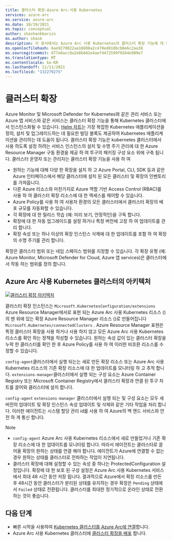 ```yaml
---
title: 클러스터 확장-Azure Arc-사용 Kubernetes
services: azure-arc
ms.service: azure-arc
ms.date: 10/19/2021
ms.topic: conceptual
author: shashankbarsin
ms.author: shasb
description: 이 문서에서는 Azure Arc 사용 Kubernetes의 클러스터 확장 기능에 대 한 개념적 개요를 제공 합니다.
ms.openlocfilehash: 6ae9270822ae16608a2c470ed818bcb8e6c2aa38
ms.sourcegitcommit: 677e8acc9a2e8b842e4aef4472599f9264e989e7
ms.translationtype: MT
ms.contentlocale: ko-KR
ms.lasthandoff: 11/11/2021
ms.locfileid: "132279275"
---
```

# <a name="cluster-extensions"></a>클러스터 확장

Azure Monitor 및 Microsoft Defender for Kubernetes와 같은 관리 서비스 또는 Azure 앱 서비스와 같은 서비스는 클러스터 확장 기능을 통해 Kubernetes 클러스터에서 인스턴스화될 수 있습니다. [Helm 차트](https://helm.sh/)는 가장 복잡한 Kubernetes 애플리케이션을 정의, 설치 및 업그레이드하는 데 필요한 빌딩 블록도 제공하여 Kubernetes 애플리케이션을 관리하는 데 도움이 됩니다. 클러스터 확장 기능은 kubernetes 클러스터에서 사용 하도록 설정 하려는 서비스 인스턴스의 설치 및 수명 주기 관리에 대 한 Azure Resource Manager 구동 환경을 제공 하 여 투구의 패키징 구성 요소 위에 구축 됩니다. 클러스터 운영자 또는 관리자는 클러스터 확장 기능을 사용 하 여 

- 원하는 기능에 대해 다양 한 확장을 설치 하 고 Azure Portal, CLI, SDK 등과 같은 Azure 인터페이스에서 해당 클러스터에 설치 된 모든 클러스터 및 확장의 인벤토리를 가져옵니다. 
- 다른 Azure 리소스와 마찬가지로 Azure 역할 기반 Access Control (RBAC)를 사용 하 여 클러스터 확장 리소스에 대 한 액세스를 제어할 수 있습니다.
- Azure Policy를 사용 하 여 사용자 환경의 모든 클러스터에서 클러스터 확장의 배포 규모를 자동화할 수 있습니다. 
- 각 확장에 대 한 릴리스 학습 (예: 미리 보기, 안정적인)을 구독 합니다.
- 확장에 대 한 자동 업그레이드를 설정 하거나 특정 버전에 고정 하 여 업데이트를 관리 합니다.
- 확장 속성 또는 하나 이상의 확장 인스턴스 삭제에 대 한 업데이트를 포함 하 여 확장의 수명 주기를 관리 합니다.

확장은 클러스터 범위 또는 네임 스페이스 범위를 지정할 수 있습니다. 각 확장 유형 (예: Azure Monitor, Microsoft Defender for Cloud, Azure 앱 services)은 클러스터에서 작동 하는 범위를 정의 합니다. 

## <a name="architecture-for-azure-arc-enabled-kubernetes-clusters"></a>Azure Arc 사용 Kubernetes 클러스터의 아키텍처

[ ![클러스터 확장 아키텍처](./media/conceptual-extensions.png) ](./media/conceptual-extensions.png#lightbox)

클러스터 확장 인스턴스는 `Microsoft.KubernetesConfiguration/extensions` Azure Resource Manager에서로 표현 되는 Azure Arc 사용 Kubernetes 리소스 ()의 맨 위에 있는 확장 Azure Resource Manager 리소스 ()로 만들어집니다 `Microsoft.Kubernetes/connectedClusters` . Azure Resource Manager 표현은 특정 클러스터 확장을 사용 하거나 사용 하지 않고 모든 Azure Arc 사용 Kubernetes 리소스를 확인 하는 정책을 작성할 수 있습니다. 원하는 속성 값이 있는 클러스터 확장을 누락 한 클러스터를 확인 한 후 Azure Policy를 사용 하 여 이러한 비호환 리소스를 수정할 수 있습니다.

`config-agent`클러스터에서 실행 되는는 새로 만든 확장 리소스 또는 Azure Arc 사용 Kubernetes 리소스의 기존 확장 리소스에 대 한 업데이트를 모니터링 하 고 추적 합니다. `extensions-manager`클러스터에서 실행 되는 구성 요소는 Azure Container Registry 또는 Microsoft Container Registry에서 클러스터 확장과 연결 된 투구 차트를 끌어와 클러스터에 설치 합니다. 

`config-agent` `extensions-manager` 클러스터에서 실행 되는 및 구성 요소는 모두 새 버전의 업데이트 및 확장 인스턴스 속성 업데이트 및 삭제와 같은 기타 작업을 처리 합니다. 이러한 에이전트는 시스템 할당 관리 id를 사용 하 여 Azure의 백 엔드 서비스와 안전 하 게 통신 합니다. 

> [!NOTE]
> * `config-agent` Azure Arc 사용 Kubernetes 리소스에서 새로 만들었거나 기존 확장 리소스에 대 한 업데이트를 모니터링 합니다. 따라서 에이전트는 클러스터로 끌어올 확장의 원하는 상태를 연결 해야 합니다. 에이전트가 Azure에 연결할 수 없는 경우 원하는 상태를 클러스터로 전파하는 작업이 지연됩니다.
> * 클러스터 확장에 대해 설정할 수 있는 속성 중 하나는 ProtectedConfiguration 설정입니다. 확장에 대 한 보호 된 구성 설정은 Azure Arc 사용 Kubernetes 서비스에서 최대 48 시간 동안 저장 됩니다. 결과적으로 Azure에서 확장 리소스를 만든 후 48시간 동안 클러스터가 분리된 상태를 유지하는 경우 확장은 `Pending` 상태에서 `Failed` 상태로 전환됩니다. 클러스터를 최대한 정기적으로 온라인 상태로 전환하는 것이 좋습니다.

## <a name="next-steps"></a>다음 단계

* 빠른 시작을 사용하여 [Kubernetes 클러스터를 Azure Arc에 연결](./quickstart-connect-cluster.md)합니다.
* Azure Arc 사용 Kubernetes 클러스터에 [클러스터 확장을 배포](./extensions.md) 합니다.
